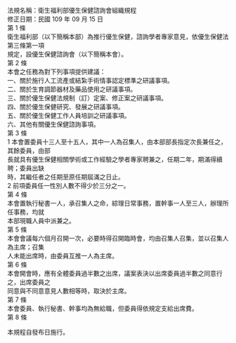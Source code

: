 法規名稱：衛生福利部優生保健諮詢會組織規程  
修正日期：民國 109 年 09 月 15 日  
第 1 條  
衛生福利部（以下簡稱本部）為推行優生保健，諮詢學者專家意見，依優生保健法第三條第一項  
規定，設優生保健諮詢會（以下簡稱本會）。  
第 2 條  
本會之任務為對下列事項提供建議：  
一、關於施行人工流產或結紮手術情事認定標準之研議事項。  
二、關於生育調節器材及藥品使用之研議事項。  
三、關於優生保健法規制（訂）定案、修正案之研議事項。  
四、關於優生保健研究、發展之研議事項。  
五、關於優生保健工作人員培訓之研議事項。  
六、其他有關優生保健諮詢事項。  
第 3 條  
1 本會置委員十三人至十五人，其中一人為召集人，由本部部長指定次長兼任之，其餘委員，由部  
長就具有優生保健相關學術或工作經驗之學者專家聘兼之，任期二年，期滿得續聘；委員出缺  
時，其繼任者之任期至原任期屆滿之日止。  
2 前項委員任一性別人數不得少於三分之一。  
第 4 條  
本會置執行秘書一人，承召集人之命，綜理日常事務，置幹事一人至三人，辦理所任事務，均就  
本部現職人員中派兼之。  
第 5 條  
本會會議每六個月召開一次，必要時得召開臨時會，均由召集人召集，並以召集人為主席；召集  
人未能出席時，由委員互推一人為主席。  
第 6 條  
本會開會時，應有全體委員過半數之出席，議案表決以出席委員過半數之同意行之，出席委員之  
同意與不同意意見人數相等時，取決於主席。  
第 7 條  
本會委員、執行秘書、幹事均為無給職，但委員得依規定支給出席費。  
第 8 條  


本規程自發布日施行。  


